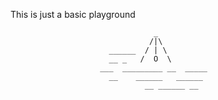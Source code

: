 
This is just a basic playground


                                    _
                                   /|\
                          ______  / | \
                          __ _   /  O  \
                        ___  _________ __  _____
                          __    ______   ______
                                  __ ______ __
